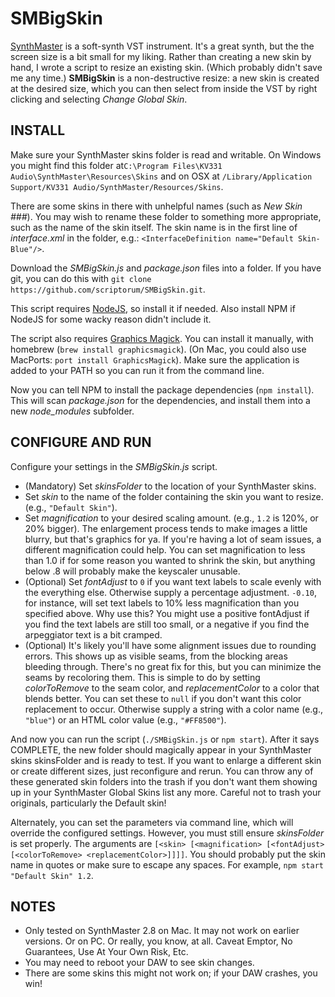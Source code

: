 # SMBigSkin
[SynthMaster](http://www.synthmaster.com/) is a soft-synth VST instrument. It's a great synth, but the the screen size is a bit small for my liking. Rather than creating a new skin by hand, I wrote a script to resize an existing skin. (Which probably didn't save me any time.) **SMBigSkin** is a non-destructive resize: a new skin is created at the desired size, which you can then select from inside the VST by right clicking and selecting *Change Global Skin*.

## INSTALL
Make sure your SynthMaster skins folder is read and writable.  On Windows you might find this folder at`C:\Program Files\KV331 Audio\SynthMaster\Resources\Skins` and on OSX at `/Library/Application Support/KV331 Audio/SynthMaster/Resources/Skins`.

There are some skins in there with unhelpful names (such as *New Skin ###*). You may wish to rename these folder to something more appropriate, such as the name of the skin itself. The skin name is in the first line of *interface.xml* in the folder, e.g.: ```<InterfaceDefinition name="Default Skin-Blue"/>```.

Download the *SMBigSkin.js* and *package.json* files into a folder. If you have git, you can do this with `git clone https://github.com/scriptorum/SMBigSkin.git`.

This script requires [NodeJS](https://nodejs.org/en/), so install it if needed. Also install NPM if NodeJS for some wacky reason didn't include it.

The script also requires [Graphics Magick](http://www.graphicsmagick.org/). You can install it manually, with homebrew (`brew install graphicsmagick`). (On Mac, you could also use MacPorts: `port install GraphicsMagick`). Make sure the application is added to your PATH so you can run it from the command line.

Now you can tell NPM to install the package dependencies (`npm install`). This will scan *package.json* for the dependencies, and install them into a new *node_modules* subfolder.

## CONFIGURE AND RUN
Configure your settings in the *SMBigSkin.js* script.
  - (Mandatory) Set *skinsFolder* to the location of your SynthMaster skins.
  - Set *skin* to the name of the folder containing the skin you want to resize. (e.g., `"Default Skin"`).
  - Set *magnification* to your desired scaling amount. (e.g., `1.2` is 120%, or 20% bigger). The enlargement process tends to make images a little blurry, but that's graphics for ya. If you're having a lot of seam issues, a different magnification could help. You can set magnification to less than 1.0 if for some reason you wanted to shrink the skin, but anything below .8 will probably make the keyscaler unusable.
  - (Optional) Set *fontAdjust* to `0` if you want text labels to scale evenly with the everything else. Otherwise supply a percentage adjustment. `-0.10`, for instance, will set text labels to 10% less magnification than you specified above. Why use this? You might use a positive fontAdjust if you find the text labels are still too small, or a negative if you find the arpeggiator text is a bit cramped.
  - (Optional) It's likely you'll have some alignment issues due to rounding errors. This shows up as visible seams, from the blocking areas bleeding through. There's no great fix for this, but you can minimize the seams by recoloring them. This is simple to do by setting *colorToRemove* to the seam color, and  *replacementColor* to a color that blends better. You can set these to `null` if you don't want this color replacement to occur. Otherwise supply a string with a color name (e.g., `"blue"`) or an HTML color value (e.g., `"#FF8500"`).
  
And now you can run the script (`./SMBigSkin.js` or `npm start`). After it says COMPLETE, the new folder should magically appear in your SynthMaster skins skinsFolder and is ready to test. If you want to enlarge a different skin or create different sizes, just reconfigure and rerun. You can throw any of these generated skin folders into the trash if you don't want them showing up in your SynthMaster Global Skins list any more. Careful not to trash your originals, particularly the Default skin!

Alternately, you can set the parameters via command line, which will override the configured settings. However, you must still ensure *skinsFolder* is set properly. The arguments are `[<skin> [<magnification> [<fontAdjust> [<colorToRemove> <replacementColor>]]]]`. You should probably put the skin name in quotes or make sure to escape any spaces. For example, `npm start "Default Skin" 1.2`.

## NOTES
* Only tested on SynthMaster 2.8 on Mac. It may not work on earlier versions. Or on PC. Or really, you know, at all. Caveat Emptor, No Guarantees, Use At Your Own Risk, Etc.
* You may need to reboot your DAW to see skin changes.
* There are some skins this might not work on; if your DAW crashes, you win! 
